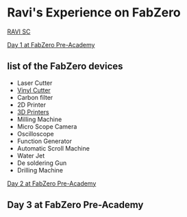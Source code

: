
# Ravi's Experience on FabZero

[RAVI SC](aboutme.md)

[Day 1 at FabZero Pre-Academy](day1.md)

## list of the FabZero devices
- Laser Cutter
- [Vinyl Cutter](vinylcutter.md)
- Carbon filter
- 2D Printer
- [3D Printers](3dprinter.md)
- Milling Machine
- Micro Scope Camera
- Oscilloscope
- Function Generator
- Automatic Scroll Machine
- Water Jet
- De soldering Gun
- Drilling Machine

[Day 2 at FabZero Pre-Academy](day2.md) 

## Day 3 at FabZero Pre-Academy 